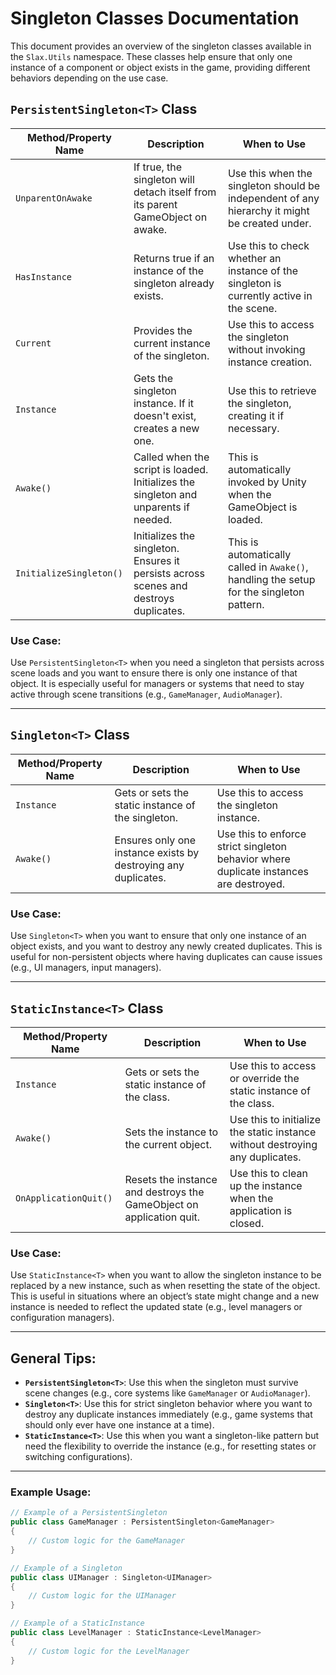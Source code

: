 # Singleton Classes Documentation

This document provides an overview of the singleton classes available in the `Slax.Utils` namespace. These classes help ensure that only one instance of a component or object exists in the game, providing different behaviors depending on the use case.

## `PersistentSingleton<T>` Class

| Method/Property Name | Description | When to Use |
| --- | --- | --- |
| `UnparentOnAwake` | If true, the singleton will detach itself from its parent GameObject on awake. | Use this when the singleton should be independent of any hierarchy it might be created under. |
| `HasInstance` | Returns true if an instance of the singleton already exists. | Use this to check whether an instance of the singleton is currently active in the scene. |
| `Current` | Provides the current instance of the singleton. | Use this to access the singleton without invoking instance creation. |
| `Instance` | Gets the singleton instance. If it doesn't exist, creates a new one. | Use this to retrieve the singleton, creating it if necessary. |
| `Awake()` | Called when the script is loaded. Initializes the singleton and unparents if needed. | This is automatically invoked by Unity when the GameObject is loaded. |
| `InitializeSingleton()` | Initializes the singleton. Ensures it persists across scenes and destroys duplicates. | This is automatically called in `Awake()`, handling the setup for the singleton pattern. |

### Use Case:

Use `PersistentSingleton<T>` when you need a singleton that persists across scene loads and you want to ensure there is only one instance of that object. It is especially useful for managers or systems that need to stay active through scene transitions (e.g., `GameManager`, `AudioManager`).

---

## `Singleton<T>` Class

| Method/Property Name | Description | When to Use |
| --- | --- | --- |
| `Instance` | Gets or sets the static instance of the singleton. | Use this to access the singleton instance. |
| `Awake()` | Ensures only one instance exists by destroying any duplicates. | Use this to enforce strict singleton behavior where duplicate instances are destroyed. |

### Use Case:

Use `Singleton<T>` when you want to ensure that only one instance of an object exists, and you want to destroy any newly created duplicates. This is useful for non-persistent objects where having duplicates can cause issues (e.g., UI managers, input managers).

---

## `StaticInstance<T>` Class

| Method/Property Name | Description | When to Use |
| --- | --- | --- |
| `Instance` | Gets or sets the static instance of the class. | Use this to access or override the static instance of the class. |
| `Awake()` | Sets the instance to the current object. | Use this to initialize the static instance without destroying any duplicates. |
| `OnApplicationQuit()` | Resets the instance and destroys the GameObject on application quit. | Use this to clean up the instance when the application is closed. |

### Use Case:

Use `StaticInstance<T>` when you want to allow the singleton instance to be replaced by a new instance, such as when resetting the state of the object. This is useful in situations where an object’s state might change and a new instance is needed to reflect the updated state (e.g., level managers or configuration managers).

---

## General Tips:

- **`PersistentSingleton<T>`**: Use this when the singleton must survive scene changes (e.g., core systems like `GameManager` or `AudioManager`).
- **`Singleton<T>`**: Use this for strict singleton behavior where you want to destroy any duplicate instances immediately (e.g., game systems that should only ever have one instance at a time).
- **`StaticInstance<T>`**: Use this when you want a singleton-like pattern but need the flexibility to override the instance (e.g., for resetting states or switching configurations).

---

### Example Usage:

```csharp
// Example of a PersistentSingleton
public class GameManager : PersistentSingleton<GameManager>
{
    // Custom logic for the GameManager
}

// Example of a Singleton
public class UIManager : Singleton<UIManager>
{
    // Custom logic for the UIManager
}

// Example of a StaticInstance
public class LevelManager : StaticInstance<LevelManager>
{
    // Custom logic for the LevelManager
}
```
